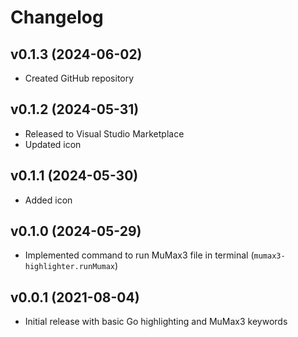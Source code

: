 # Changelog

## v0.1.3 (2024-06-02)

- Created GitHub repository

## v0.1.2 (2024-05-31)

- Released to Visual Studio Marketplace
- Updated icon

## v0.1.1 (2024-05-30)

- Added icon

## v0.1.0 (2024-05-29)

- Implemented command to run MuMax3 file in terminal (`mumax3-highlighter.runMumax`)

## v0.0.1 (2021-08-04)

- Initial release with basic Go highlighting and MuMax3 keywords
